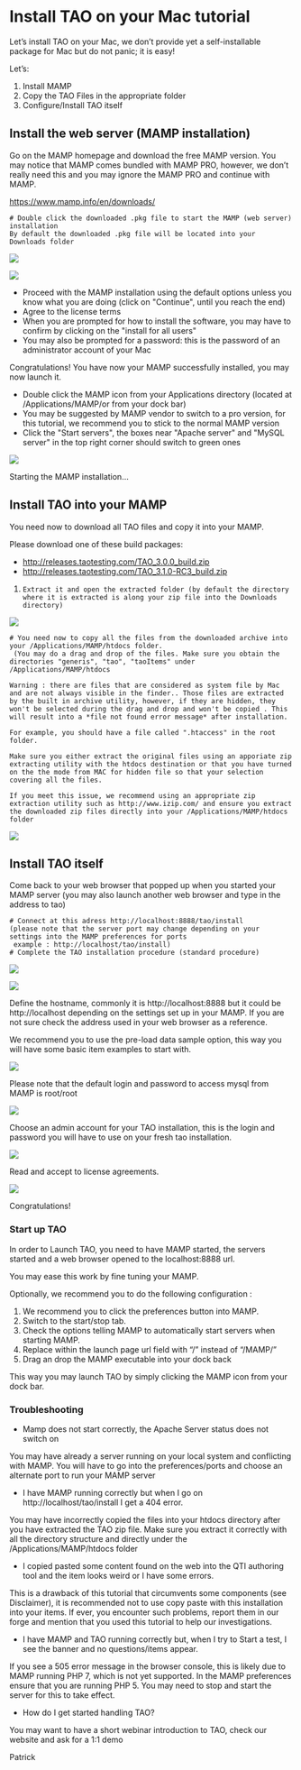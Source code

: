 <!--
parent: Wiki
created_at: '2013-05-03 09:09:13'
updated_at: '2016-11-04 16:28:03'
authors:
    - 'Cyril Hazotte'
contributors:
    - 'Patrick Plichart'
    - 'Artem Zhuk'
tags:
    - Wiki
-->



Install TAO on your Mac tutorial
================================

Let’s install TAO on your Mac, we don’t provide yet a self-installable package for Mac but do not panic; it is easy!

Let’s:

1.  Install MAMP
2.  Copy the TAO Files in the appropriate folder
3.  Configure/Install TAO itself

Install the web server (MAMP installation)
------------------------------------------

Go on the MAMP homepage and download the free MAMP version. You may notice that MAMP comes bundled with MAMP PRO, however, we don’t really need this and you may ignore the MAMP PRO and continue with MAMP.

https://www.mamp.info/en/downloads/

    # Double click the downloaded .pkg file to start the MAMP (web server) installation
    By default the downloaded .pkg file will be located into your Downloads folder

![](../resources/pkgfile.png)

![](../resources/mamp.png)

- Proceed with the MAMP installation using the default options unless you know what you are doing (click on "Continue", until you reach the end)
- Agree to the license terms
- When you are prompted for how to install the software, you may have to confirm by clicking on the "install for all users"
- You may also be prompted for a password: this is the password of an administrator account of your Mac

Congratulations! You have now your MAMP successfully installed, you may now launch it.

- Double click the MAMP icon from your Applications directory (located at /Applications/MAMP/or from your dock bar)
- You may be suggested by MAMP vendor to switch to a pro version, for this tutorial, we recommend you to stick to the normal MAMP version
- Click the "Start servers", the boxes near "Apache server" and "MySQL server" in the top right corner should switch to green ones

![](../resources/StartingMamp.png)

Starting the MAMP installation…

Install TAO into your MAMP
--------------------------

You need now to download all TAO files and copy it into your MAMP.

Please download one of these build packages:

- http://releases.taotesting.com/TAO_3.0.0_build.zip
- http://releases.taotesting.com/TAO_3.1.0-RC3_build.zip

1.  `Extract it and open the extracted folder (by default the directory where it is extracted
    is along your zip file into the Downloads directory)`

![](../resources/extracttao.png)

    # You need now to copy all the files from the downloaded archive into your /Applications/MAMP/htdocs folder.
     (You may do a drag and drop of the files. Make sure you obtain the directories "generis", "tao", "taoItems" under /Applications/MAMP/htdocs

    Warning : there are files that are considered as system file by Mac and are not always visible in the finder.. Those files are extracted by the built in archive utility, however, if they are hidden, they won't be selected during the drag and drop and won't be copied . This will result into a *file not found error message* after installation.

    For example, you should have a file called ".htaccess" in the root folder.

    Make sure you either extract the original files using an apporiate zip extracting utility with the htdocs destination or that you have turned on the the mode from MAC for hidden file so that your selection covering all the files.

    If you meet this issue, we recommend using an appropriate zip extraction utility such as http://www.izip.com/ and ensure you extract the downloaded zip files directly into your /Applications/MAMP/htdocs folder

![](../resources/copyfiles.png)

Install TAO itself
-------------------

Come back to your web browser that popped up when you started your MAMP server (you may also launch another web browser and type in the address to tao)

    # Connect at this adress http://localhost:8888/tao/install
    (please note that the server port may change depending on your settings into the MAMP preferences for ports
     example : http://localhost/tao/install)
    # Complete the TAO installation procedure (standard procedure)

![](../resources/install1.png)

![](../resources/install2.png)

Define the hostname, commonly it is http://localhost:8888 but it could be http://localhost depending on the settings set up in your MAMP. If you are not sure check the address used in your web browser as a reference.

We recommend you to use the pre-load data sample option, this way you will have some basic item examples to start with.

![](../resources/install3.png)

Please note that the default login and password to access mysql from MAMP is root/root

![](../resources/install4.png)

Choose an admin account for your TAO installation, this is the login and password you will have to use on your fresh tao installation.

![](../resources/install5.png)

Read and accept to license agreements.

![](../resources/Screenshot%202016-05-27%2010.36.24.png)

Congratulations!

### Start up TAO

In order to Launch TAO, you need to have MAMP started, the servers started and a web browser opened to the localhost:8888 url.

You may ease this work by fine tuning your MAMP.

Optionally, we recommend you to do the following configuration :

1.  We recommend you to click the preferences button into MAMP.
2.  Switch to the start/stop tab.
3.  Check the options telling MAMP to automatically start servers when starting MAMP.
4.  Replace within the launch page url field with “/” instead of “/MAMP/”
5.  Drag an drop the MAMP executable into your dock back

This way you may launch TAO by simply clicking the MAMP icon from your dock bar.

### Troubleshooting

-   Mamp does not start correctly, the Apache Server status does not switch on

You may have already a server running on your local system and conflicting with MAMP. You will have to go into the preferences/ports and choose an alternate port to run your MAMP server

-   I have MAMP running correctly but when I go on http://localhost/tao/install I get a 404 error.

You may have incorrectly copied the files into your htdocs directory after you have extracted the TAO zip file. Make sure you extract it correctly with all the directory structure and directly under the /Applications/MAMP/htdocs folder

-   I copied pasted some content found on the web into the QTI authoring tool and the item looks weird or I have some errors.

This is a drawback of this tutorial that circumvents some components (see Disclaimer), it is recommended not to use copy paste with this installation into your items. If ever, you encounter such problems, report them in our forge and mention that you used this tutorial to help our investigations.

-   I have MAMP and TAO running correctly but, when I try to Start a test, I see the banner and no questions/items appear.

If you see a 505 error message in the browser console, this is likely due to MAMP running PHP 7, which is not yet supported. In the MAMP preferences ensure that you are running PHP 5. You may need to stop and start the server for this to take effect.

-   How do I get started handling TAO?

You may want to have a short webinar introduction to TAO, check our website and ask for a 1:1 demo

Patrick


